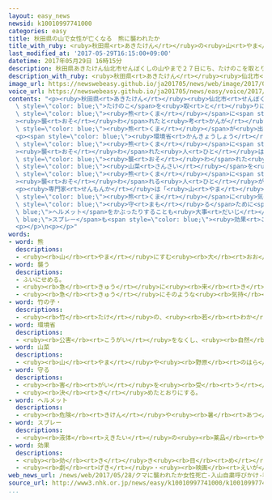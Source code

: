 ```yaml
---
layout: easy_news
newsid: k10010997741000
categories: easy
title: 秋田県の山で女性が亡くなる　熊に襲われたか
title_with_ruby: <ruby>秋田県<rt>あきたけん</rt></ruby>の<ruby>山<rt>やま</rt></ruby>で<ruby>女性<rt>じょせい</rt></ruby>が<ruby>亡<rt>な</rt></ruby>くなる　<ruby>熊<rt>くま</rt></ruby>に<ruby>襲<rt>おそ</rt></ruby>われたか
last_modified_at: '2017-05-29T16:15:00+09:00'
datetime: 2017年05月29日 16時15分
description: 秋田県あきたけん仙北市せんぼくしの山やまで２７日にち、たけのこを取とりに来きた６１歳さいの女性じょせいが亡なくなっているのが見みつかりました。
description_with_ruby: <ruby>秋田県<rt>あきたけん</rt></ruby><ruby>仙北市<rt>せんぼくし</rt></ruby>の<ruby>山<rt>やま</rt></ruby>で２７<ruby>日<rt>にち</rt></ruby>、たけのこを<ruby>取<rt>と</rt></ruby>りに<ruby>来<rt>き</rt></ruby>た６１<ruby>歳<rt>さい</rt></ruby>の<ruby>女性<rt>じょせい</rt></ruby>が<ruby>亡<rt>な</rt></ruby>くなっているのが<ruby>見<rt>み</rt></ruby>つかりました。
image_url: https://newswebeasy.github.io/ja201705/news/web/image/2017/05/29/k10010997741000.jpg
voice_url: https://newswebeasy.github.io/ja201705/news/easy/voice/2017/05/29/k10010997741000.mp3
contents: "<p><ruby>秋田県<rt>あきたけん</rt></ruby><ruby>仙北市<rt>せんぼくし</rt></ruby>の<ruby>山<rt>やま</rt></ruby>で２７<ruby>日<rt>にち</rt></ruby>、<span\
  \ style=\"color: blue;\">たけのこ</span>を<ruby>取<rt>と</rt></ruby>りに<ruby>来<rt>き</rt></ruby>た６１<ruby>歳<rt>さい</rt></ruby>の<ruby>女性<rt>じょせい</rt></ruby>が<ruby>亡<rt>な</rt></ruby>くなっているのが<ruby>見<rt>み</rt></ruby>つかりました。<ruby>警察<rt>けいさつ</rt></ruby>は、<ruby>女性<rt>じょせい</rt></ruby>は<span\
  \ style=\"color: blue;\"><ruby>熊<rt>くま</rt></ruby></span>に<span style=\"color: blue;\"\
  ><ruby>襲<rt>おそ</rt></ruby>わ</span>れたと<ruby>考<rt>かんが</rt></ruby>えています。</p>\n<p><ruby>警察<rt>けいさつ</rt></ruby>などは２８<ruby>日<rt>にち</rt></ruby><ruby>朝<rt>あさ</rt></ruby>から<ruby>山<rt>やま</rt></ruby>の<ruby>周<rt>まわ</rt></ruby>りの<ruby>道<rt>みち</rt></ruby>で、<ruby>通<rt>とお</rt></ruby>る<ruby>車<rt>くるま</rt></ruby>や<ruby>近<rt>ちか</rt></ruby>くの<ruby>人<rt>ひと</rt></ruby>たちに<span\
  \ style=\"color: blue;\"><ruby>熊<rt>くま</rt></ruby></span>が<ruby>出<rt>で</rt></ruby>るから<ruby>山<rt>やま</rt></ruby>に<ruby>入<rt>はい</rt></ruby>らないように<ruby>言<rt>い</rt></ruby>いました。</p>\n\
  <p><span style=\"color: blue;\"><ruby>環境省<rt>かんきょうしょう</rt></ruby></span>によると、<ruby>日本<rt>にっぽん</rt></ruby>で<ruby>去年<rt>きょねん</rt></ruby>４<ruby>月<rt>がつ</rt></ruby>から<ruby>今年<rt>ことし</rt></ruby>３<ruby>月<rt>がつ</rt></ruby>までに<span\
  \ style=\"color: blue;\"><ruby>熊<rt>くま</rt></ruby></span>に<span style=\"color: blue;\"\
  ><ruby>襲<rt>おそ</rt></ruby>わ</span>れた<ruby>人<rt>ひと</rt></ruby>は１０５<ruby>人<rt>にん</rt></ruby>で、この<ruby>中<rt>なか</rt></ruby>の４<ruby>人<rt>にん</rt></ruby>は<ruby>亡<rt>な</rt></ruby>くなりました。<span\
  \ style=\"color: blue;\"><ruby>襲<rt>おそ</rt></ruby>わ</span>れた<ruby>人<rt>ひと</rt></ruby>が<ruby>多<rt>おお</rt></ruby>いのは、<ruby>秋田県<rt>あきたけん</rt></ruby>、<ruby>岩手県<rt>いわてけん</rt></ruby>、<ruby>長野県<rt>ながのけん</rt></ruby>、<ruby>福島県<rt>ふくしまけん</rt></ruby>、<ruby>群馬県<rt>ぐんまけん</rt></ruby>などです。<ruby>特<rt>とく</rt></ruby>に５<ruby>月<rt>がつ</rt></ruby>と１０<ruby>月<rt>がつ</rt></ruby>は<span\
  \ style=\"color: blue;\"><ruby>山菜<rt>さんさい</rt></ruby></span>を<ruby>取<rt>と</rt></ruby>りに<ruby>行<rt>い</rt></ruby>く<ruby>季節<rt>きせつ</rt></ruby>のため、<ruby>山<rt>やま</rt></ruby>や<ruby>山<rt>やま</rt></ruby>の<ruby>近<rt>ちか</rt></ruby>くで<span\
  \ style=\"color: blue;\"><ruby>熊<rt>くま</rt></ruby></span>に<span style=\"color: blue;\"\
  ><ruby>襲<rt>おそ</rt></ruby>わ</span>れる<ruby>人<rt>ひと</rt></ruby>が<ruby>多<rt>おお</rt></ruby>くなります。</p>\n\
  <p><ruby>専門家<rt>せんもんか</rt></ruby>は「<ruby>山<rt>やま</rt></ruby>に<ruby>入<rt>はい</rt></ruby>るときはいつも<span\
  \ style=\"color: blue;\"><ruby>熊<rt>くま</rt></ruby></span>に<ruby>気<rt>き</rt></ruby>をつけてください。ラジオをつけたままにして<ruby>音<rt>おと</rt></ruby>を<ruby>出<rt>だ</rt></ruby>したり、<ruby>頭<rt>あたま</rt></ruby>を<span\
  \ style=\"color: blue;\"><ruby>守<rt>まも</rt></ruby>る</span>ために<span style=\"color:\
  \ blue;\">ヘルメット</span>をかぶったりすることも<ruby>大事<rt>だいじ</rt></ruby>です。<span style=\"color:\
  \ blue;\">スプレー</span>も<span style=\"color: blue;\"><ruby>効果<rt>こうか</rt></ruby></span>があるので<ruby>持<rt>も</rt></ruby>っていってほしいです」と<ruby>話<rt>はな</rt></ruby>しています。</p>\n\
  <p></p>\n<p></p>"
words:
- word: 熊
  descriptions:
  - <ruby><rb>山</rb><rt>やま</rt></ruby>にすむ<ruby><rb>大</rb><rt>おお</rt></ruby>きな<ruby><rb>動物</rb><rt>どうぶつ</rt></ruby>。<ruby><rb>日本</rb><rt>にっぽん</rt></ruby>にはツキノワグマとヒグマがいる。<ruby><rb>冬</rb><rt>ふゆ</rt></ruby>になると<ruby><rb>穴</rb><rt>あな</rt></ruby>に<ruby><rb>入</rb><rt>はい</rt></ruby>って<ruby><rb>冬眠</rb><rt>とうみん</rt></ruby>する。
- word: 襲う
  descriptions:
  - ふいにせめる。
  - <ruby><rb>急</rb><rt>きゅう</rt></ruby>に<ruby><rb>来</rb><rt>き</rt></ruby>て<ruby><rb>害</rb><rt>がい</rt></ruby>をあたえる。
  - <ruby><rb>急</rb><rt>きゅう</rt></ruby>にそのような<ruby><rb>気持</rb><rt>きも</rt></ruby>ちになる。
- word: 竹の子・
  descriptions:
  - <ruby><rb>竹</rb><rt>たけ</rt></ruby>の、<ruby><rb>若</rb><rt>わか</rt></ruby>い<ruby><rb>芽</rb><rt>め</rt></ruby>。<ruby><rb>茶色</rb><rt>ちゃいろ</rt></ruby>の<ruby><rb>皮</rb><rt>かわ</rt></ruby>に<ruby><rb>包</rb><rt>つつ</rt></ruby>まれている。<ruby><rb>食用</rb><rt>しょくよう</rt></ruby>になる。
- word: 環境省
  descriptions:
  - <ruby><rb>公害</rb><rt>こうがい</rt></ruby>をなくし、<ruby><rb>自然</rb><rt>しぜん</rt></ruby>を<ruby><rb>守</rb><rt>まも</rt></ruby>る<ruby><rb>仕事</rb><rt>しごと</rt></ruby>をする<ruby><rb>国</rb><rt>くに</rt></ruby>の<ruby><rb>役所</rb><rt>やくしょ</rt></ruby>。
- word: 山菜
  descriptions:
  - <ruby><rb>山</rb><rt>やま</rt></ruby>や<ruby><rb>野原</rb><rt>のはら</rt></ruby>に<ruby><rb>生</rb><rt>は</rt></ruby>えている、<ruby><rb>食</rb><rt>た</rt></ruby>べられる<ruby><rb>草</rb><rt>くさ</rt></ruby>や<ruby><rb>木</rb><rt>き</rt></ruby>の<ruby><rb>芽</rb><rt>め</rt></ruby>。ワラビ・ゼンマイ・タラノメなど。
- word: 守る
  descriptions:
  - <ruby><rb>害</rb><rt>がい</rt></ruby>を<ruby><rb>受</rb><rt>う</rt></ruby>けないように、<ruby><rb>防</rb><rt>ふせ</rt></ruby>ぐ。
  - <ruby><rb>決</rb><rt>き</rt></ruby>めたとおりにする。
- word: ヘルメット
  descriptions:
  - <ruby><rb>危険</rb><rt>きけん</rt></ruby>や<ruby><rb>暑</rb><rt>あつ</rt></ruby>さから<ruby><rb>頭</rb><rt>あたま</rt></ruby>を<ruby><rb>守</rb><rt>まも</rt></ruby>るためにかぶる、かたいぼうし。プラスチックなどでできている。
- word: スプレー
  descriptions:
  - <ruby><rb>液体</rb><rt>えきたい</rt></ruby>の<ruby><rb>薬品</rb><rt>やくひん</rt></ruby>や<ruby><rb>塗料</rb><rt>とりょう</rt></ruby>を、<ruby><rb>霧</rb><rt>きり</rt></ruby>のようにふき<ruby><rb>出</rb><rt>だ</rt></ruby>させるもの。
- word: 効果
  descriptions:
  - <ruby><rb>効</rb><rt>き</rt></ruby>き<ruby><rb>目</rb><rt>め</rt></ruby>。
  - <ruby><rb>劇</rb><rt>げき</rt></ruby>・<ruby><rb>映画</rb><rt>えいが</rt></ruby>などで、<ruby><rb>雰囲気</rb><rt>ふんいき</rt></ruby>を<ruby><rb>出</rb><rt>だ</rt></ruby>すために<ruby><rb>使</rb><rt>つか</rt></ruby>う<ruby><rb>音</rb><rt>おと</rt></ruby>や<ruby><rb>照明</rb><rt>しょうめい</rt></ruby>など。
web_news_url: /news/web/2017/05/28/クマに襲われたか女性死亡-入山自粛呼びかけ-秋田/
source_url: http://www3.nhk.or.jp/news/easy/k10010997741000/k10010997741000.html
...
```

